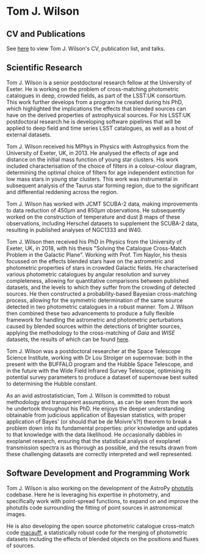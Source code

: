 # Tom J. Wilson

## CV and Publications
See [here](cv.md) to view Tom J. Wilson's CV, publication list, and talks.

## Scientific Research
Tom J. Wilson is a senior postdoctoral research fellow at the University of Exeter. He is working on the problem of cross-matching photometric catalogues in deep, crowded fields, as part of the LSST:UK consortium. This work further develops from a program he created during his PhD, which highlighted the implications the effects that blended sources can have on the derived properties of astrophysical sources. For his LSST:UK postdoctoral research he is developing software pipelines that will be applied to deep field and time series LSST catalogues, as well as a host of external datasets.

Tom J. Wilson received his MPhys in Physics with Astrophysics from the University of Exeter, UK, in 2013. He analysed the effects of age and distance on the initial mass function of young star clusters. His work included characterisation of the choice of filters in a colour-colour diagram, determining the optimal choice of filters for age independent extinction for low mass stars in young star clusters. This work was instrumental in subsequent analysis of the Taurus star forming region, due to the significant and differential reddening across the region.

Tom J. Wilson has worked with JCMT SCUBA-2 data, making improvements to data reduction of 450μm and 850μm observations. He subsequently worked on the construction of temperature and dust β maps of these observations, including Herschel datasets to supplement the SCUBA-2 data, resulting in published analyses of NGC1333 and W40.

Tom J. Wilson then received his PhD in Physics from the University of Exeter, UK, in 2018, with his thesis "Solving the Catalogue Cross-Match Problem in the Galactic Plane". Working with Prof. Tim Naylor, his thesis focussed on the effects blended stars have on the astrometric and photometric properties of stars in crowded Galactic fields. He characterised various photometric catalogues by angular resolution and survey completeness, allowing for quantitative comparisons between published datasets, and the levels to which they suffer from the crowding of detected sources. He then constructed a probability-based Bayesian cross-matching process, allowing for the symmetric determination of the same source detected in two photometric catalogues in a robust manner. Tom J. Wilson then combined these two advancements to produce a fully flexible framework for handling the astrometric and photometric perturbations caused by blended sources within the detections of brighter sources, applying the methodology to the cross-matching of _Gaia_ and _WISE_ datasets, the results of which can be found [here](https://ui.adsabs.harvard.edu/abs/2018yCat.4035....0W/abstract).

Tom J. Wilson was a postdoctoral researcher at the Space Telescope Science Institute, working with Dr Lou Strolger on supernovae: both in the present with the BUFFALO program and the Hubble Space Telescope, and in the future with the Wide Field Infrared Survey Telescope, optimising its potential survey parameters to produce a dataset of supernovae best suited to determining the Hubble constant.

As an avid astrostatistician, Tom J. Wilson is committed to robust methodology and transparent assumptions, as can be seen from the work he undertook throughout his PhD. He enjoys the deeper understanding obtainable from judicious application of Bayesian statistics, with proper application of Bayes' (or should that be de Moivre's?!) theorem to break a problem down into its fundamental properties: prior knowledge and updates to that knowledge with the data likelihood. He occasionally dabbles in exoplanet research, ensuring that the statistical analysis of exoplanet transmission spectra is as thorough as possible, and the results drawn from these challenging datasets are correctly interpreted and well represented.

## Software Development and Programming Work
Tom J. Wilson is also working on the development of the AstroPy [photutils](https://photutils.readthedocs.io/en/stable/) codebase. Here he is leveraging his expertise in photometry, and specifically work with point-spread functions, to expand on and improve the photutils code surrounding the fitting of point sources in astronomical images.

He is also developing the open source photometric catalogue cross-match code [macauff](https://github.com/Onoddil/macauff), a statistically robust code for the merging of photometric datasets including the effects of blended objects on the positions and fluxes of sources.
